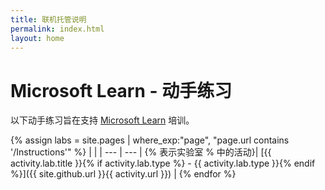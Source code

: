 ```yaml
---
title: 联机托管说明
permalink: index.html
layout: home
---
```


# Microsoft Learn - 动手练习

以下动手练习旨在支持 [Microsoft Learn](https://docs.microsoft.com/training/) 培训。

{% assign labs = site.pages | where_exp:"page", "page.url contains '/Instructions'" %}
| |
| --- | --- | 
{% 表示实验室 % 中的活动}| [{{ activity.lab.title }}{% if activity.lab.type %} - {{ activity.lab.type }}{% endif %}]({{ site.github.url }}{{ activity.url }}) |
{% endfor %}
